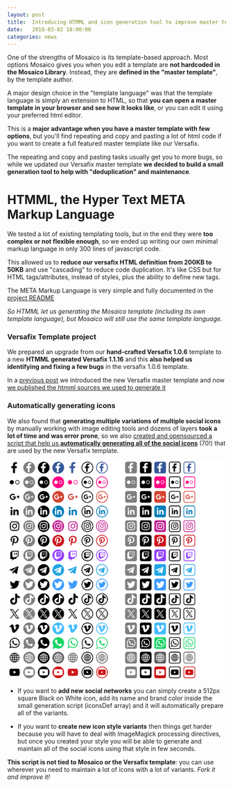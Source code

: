 ```yaml
---
layout: post
title:  Introducing HTMML and icon generation tool to improve master templates maintenance
date:   2018-03-02 18:00:00
categories: news
---
```


One of the strengths of Mosaico is its template-based approach. Most options Mosaico gives you when you edit a template are **not hardcoded in the Mosaico Library**. Instead, they are **defined in the "master template"**, by the template author.

A major design choice in the "template language" was that the template language is simply an extension to HTML, so that **you can open a master template in your browser and see how it looks like**, or you can edit it using your preferred html editor.

This is a **major advantage when you have a master template with few options**, but you'll find repeating and copy and pasting a lot of html code if you want to create a full featured master template like our Versafix.

The repeating and copy and pasting tasks usually get you to more bugs, so while we updated our Versafix master template **we decided to build a small generation tool to help with "deduplication" and maintenance**.
<!--more-->

# HTMML, the Hyper Text META Markup Language

We tested a lot of existing templating tools, but in the end they were **too complex or not flexible enough**, so we ended up writing our own minimal markup language in only 300 lines of javascript code.

This allowed us to **reduce our versafix HTML definition from 200KB to 50KB** and use "cascading" to reduce code duplication. It's like CSS but for HTML tags/attributes, instead of styles, plus the ability to define new tags.

The META Markup Language is very simple and fully documented in the [project README](https://github.com/voidlabs/htmml)

*So HTMML let us generating the Mosaico template (including its own template language), but Mosaico will still use the same template language.*

### Versafix Template project

We prepared an upgrade from our **hand-crafted Versafix 1.0.6** template to a new **HTMML generated Versafix 1.1.16** and this **also helped us identifying and fixing a few bugs** in the versafix 1.0.6 template.

In a [previous post](/news/update-to-our-versafix-master-template-for-emails/) we introduced the new Versafix master template and now [we published the htmml sources we used to generate it](https://github.com/voidlabs/versafix-template)

### Automatically generating icons

We also found that **generating multiple variations of multiple social icons** by manually working with image editing tools and dozens of layers **took a lot of time and was error prone**, so we also [created and opensourced a script that help us **automatically generating all of the social icons**](https://github.com/voidlabs/versafix-social-icons/) (70!) that are used by the new Versafix template.

![Versafix-Icons-Overview](https://github.com/voidlabs/versafix-social-icons/raw/master/icons-overview/all-48.png?raw=true)

- If you want to **add new social networks** you can simply create a 512px square Black on White icon, add its name and brand color inside the small generation script (iconsDef array) and it will automatically prepare all of the variants.

- If you want to **create new icon style variants** then things get harder because you will have to deal with ImageMagick processing directives, but once you created your style you will be able to generate and maintain all of the social icons using that style in few seconds.

**This script is not tied to Mosaico or the Versafix template**: you can use wherever you need to maintain a lot of icons with a lot of variants. *Fork it and improve it!*


